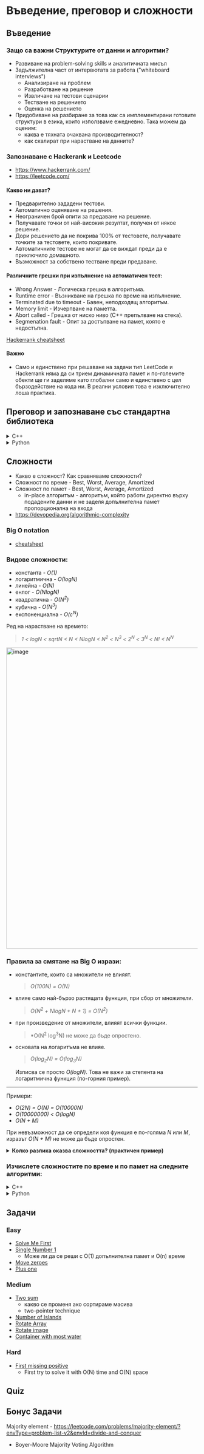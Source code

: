 # Въведение, преговор и сложности

## Въведение

### Защо са важни Структурите от данни и алгоритми?

- Развиване на problem-solving skills и аналитичната мисъл
- Задължителна част от интервютата за работа ("whiteboard interviews")
  - Анализиране на проблем
  - Разработване на решение
  - Извличане на тестови сценарии
  - Тестване на решението
  - Оценка на решението
- Придобиване на разбиране за това как са имплементирани готовите структури в езика, които използваме ежедневно. Така можем да оценим:
  - каква е тяхната очаквана производителност?
  - как скалират при нарастване на данните?

### Запознаване с Hackerank и Leetcode
- https://www.hackerrank.com/
- https://leetcode.com/

#### Какво ни дават?
- Предварително зададени тестови.
- Автоматично оценяване на решения.
- Неограничен брой опити за предаване на решение.
- Получавате точки от най-високия резултат, получен от някое решение.
- Дори решението да не покрива 100% от тестовете, получавате точките за тестовете, които покривате.
- Автоматичните тестове не могат да се виждат преди да е приключило домашното.
- Възможност за собствено тестване преди предаване.

#### Различните грешки при изпълнение на автоматичен тест:
- Wrong Answer - Логическа грешка в алгоритъма.
- Runtime error - Възникване на грешка по време на изпълнение.
- Terminated due to timeout - Бавен, неподходящ алгоритъм.
- Memory limit - Изчерпване на паметта.
- Abort called - Грешка от ниско ниво (C++ препълване на стека).
- Segmenation fault - Опит за достъпване на памет, която е недостъпна.

[Hackerrank cheatsheet](./HackerrankHacks)

#### Важно
- Само и единствено при решаване на задачи тип LeetCode и Hackerrank няма да си трием динамичната памет и по-големите обекти ще ги заделяме като глобални само и единствено с цел бързодействие на кода ни. В реални условия това е изключително лоша практика.

## Преговор и запознаване със стандартна библиотека
<details>
  <summary>C++</summary>

### Поинтъри и референции
- Поинтър
	- съдържа адреса на една променлива
	- Има нулева стойност
 	- Може да променя стойността си
- Референция
	- "псевдоним"
	- веднъж инициализирана, не може да се промени да е реферция към друго
 

### Типове данни

| Data Type   | Size    | Size (bits) | Signed Value Range                                       | Unsigned Value Range            |
| ----------- | ------- | ----------- | -------------------------------------------------------- | ------------------------------- |
| `char`      | 1 byte  | 8 bits      | -128 to 127                                              | 0 to 255                        |
| `bool`      | 1 byte  | 8 bits      | `true` (1) or `false` (0)                                | N/A                             |
| `short`     | 2 bytes | 16 bits     | -32,768 to 32,767                                        | 0 to 65,535                     |
| `int`       | 4 bytes | 32 bits     | -2,147,483,648 to 2,147,483,647                          | 0 to 4,294,967,295              |
| `long`      | 4 bytes | 32 bits     | -2,147,483,648 to 2,147,483,647                          | 0 to 4,294,967,295              |
| `long long` | 8 bytes | 64 bits     | -9,223,372,036,854,775,808 to 9,223,372,036,854,775,807  | 0 to 18,446,744,073,709,551,615 |
| `float`     | 4 bytes | 32 bits     | Approximately ±3.4E−38 to ±3.4E+38 (7 decimal places)    | N/A                             |
| `double`    | 8 bytes | 64 bits     | Approximately ±1.7E−308 to ±1.7E+308 (15 decimal places) | N/A                             |

Формулите са: от -2<sup>n-1</sup> до 2<sup>n-1</sup> - 1 за *signed* типовете, и от 0 до 2<sup>n</sup> - 1 за *unsigned* типовете, където n е броят битове.

Често срещани грешки:
- overflow при събиране на int-ове
- сравняване на double-и с ==
  - **Бонус:** Как работят float и double - [тук](https://fabiensanglard.net/floating_point_visually_explained/?fbclid=IwAR1lwXOIifhzJmXkx49eniqaHE1iI7-MB6ofwR5mHgFOOO_NJWn-WxXbQBk)

### Масиви и матрици
- A[] vs A*[]
- A[][] vs A**

### Рекурсия (pros and cons)
- [Рекурсия](https://www.informatika.bg/lectures/recursion)

### Базово запознаване със структури от stl
- std::string
  - **Бонус:** Как е оптимизиран std::string за малки низове? (small string optimization)
- std::vector
  - **Бонус:** Каква е имплементацията на темплейтна специализация на vector<bool>? (bitset)
  - **Бонус:** Защо ако ползвам std::vector с дефиниран от мен клас, който няма default constructor, това не пречи на std::vector
- std::pair
- iterators
- range-based for loop (also known as for-each)
- auto keyword
- std::swap, std::min, std::max, std::reverse ...

</details>
<details>
  <summary>Python</summary>
  TODO
</details>
    
## Сложности
- Какво е сложност? Как сравняваме сложности?
- Сложност по време - Best, Worst, Average, Amortized 
- Сложност по памет - Best, Worst, Average, Amortized 
  - in-place алгоритъм - алгоритъм, който работи директно върху подадените данни и не заделя допълнителна памет пропорционална на входа
- https://devopedia.org/algorithmic-complexity

### Big O notation
- [cheatsheet](https://www.bigocheatsheet.com/)

### Видове сложности:

- константа - *O(1)*
- логаритмична - *О(logN)*
- линейна - *O(N)*
- енлог - *O(NlogN)*
- квадратична - *O(N<sup>2</sup>)*
- кубична - *O(N<sup>3</sup>)*
- експоненциална - *O(c<sup>N</sup>)*

Ред на нарастване на времето:

>*1 < logN < sqrtN < N < NlogN < N<sup>2</sup> < N<sup>3</sup> < 2<sup>N</sup> < 3<sup>N</sup> < N! < N<sup>N</sup>*

<img width="1201" height="794" alt="image" src="https://github.com/user-attachments/assets/282344ab-b0fc-438a-a463-052450b71b8a" />


### Правила за смятане на Big O изрази:

- константите, които са множители не влияят.
  > *O(100N) = O(N)*

- влияе само най-бързо растящата функция, при сбор от множители.
  > *О(N<sup>2</sup> + NlogN + N + 1) = O(N<sup>2</sup>)*

- при произведение от множители, влияят всички функции.
  > *O(N<sup>2</sup> log<sup>3</sup>N) не може да бъде опростено.

- основата на логаритъма не влияе.
  > *O(log<sub>2</sub>N) = O(log<sub>3</sub>N)*

    Изписва се просто *O(logN)*.
    Това не важи за степента на логаритмична функция (по-горния пример).
    
---

Примери:
- *О(2N) = O(N) = O(10000N)*
- *O(10000000) < O(logN)*
- *O(N + M)*

При невъзможност да се определи коя функция е по-голяма *N* или *М*, изразът *O(N + M)* не може да бъде опростен.


<details>
  <summary><b>Колко разлика оказва сложността? (практичен пример)</b></summary>

Нека имаме 2 компютъра. Компютър А е най-бързият за времето си със производителност 10 милиарда операции в секунда. Компютър Б е обикновен компютър и изчислява 10 милиона операции в секунда.

Задачата на компютрите е да сортират масив с 10 милиона елемента. 

Машина А използва Insertion sort със сложност *2N<sup>2</sup>*. Машина Б използва Мerge sort със сложност *50NlogN*.

За колко време всяка машина ще се справи със задачата?

Суперкомпютър А:
- S<sub>1</sub> = 2N<sup>2</sup> стъпки, за N = 10<sup>7</sup>
- V<sub>1</sub> = 10<sup>10</sup> стъпки/ сек
- => t<sub>1</sub> = 20000 сек. = ~5.5 ч.

Компютър Б:
- S<sub>2</sub> = 50NlogN стъпки, за N = 10<sup>7</sup>
- V<sub>2</sub> = 10<sup>7</sup> стъпки/ сек
- => t<sub>2</sub> = ~1163 сек. = ~20 мин.

Въпреки разликата в производителността и константите в алгоритмите (*2 и 50*), резултатите са коренно различни.

Още по-съществена разлика се наблюдава при увеличаване на големината на масива 10 пъти. При N = 100 милиона числа, компютър **А** отнема **23 дни**, а компютър **Б** - **4 часа**.

</details>

### Изчислете сложностите по време и по памет на следните алгоритми:

<details>
  <summary>C++</summary>

```c++
int f(int n) {
	int result = 0;
	for (size_t i = 0; i < 32; i++) {
		result += n;
	}
	return result;
}
```

<details>
  <summary>Отговор</summary>
  Time Complexity: O(1)
	
  Space Complexity: O(1)
  
  Защо?
</details>

```c++
int f(int n) {
	int arr[INT_MAX];
 	arr[1] = 1;
	arr[2] = 2;
	return 1;
}
```

<details>
  <summary>Отговор</summary>
  Time Complexity: O(1)
	
  Space Complexity: O(1)
  
  Защо? Но на практика правилно ли е да го правим?
</details>


```c++
int f(int n) {
	int result = 1;
	for(size_t i = 0; i < INT_MAX; i++) {
		result += i;
	}
	return 1;
}
```

<details>
  <summary>Отговор</summary>
  Time Complexity: O(1)
	
  Space Complexity: O(1)
  
  Защо? Но на практика правилно ли е да го правим?
</details>


```c++
int f(int n) {
	int result = 1;
	for(size_t i = 1; i < n; i*=2) {
		result += i;
	}
	return 1;
}
```

<details>
  <summary>Отговор</summary>
  Time Complexity: O(log N)
	
  Space Complexity: O(1)
  
  Защо?
</details>

```c++
void selectionSort(int* arr, size_t length) {
	for (size_t i = 0; i < length - 1; i++) {
		size_t minIndex = i;

		// first i numbers are already ordered
		for (size_t j = i + 1; j < length; j++) {
			if (arr[minIndex] > arr[j])
				minIndex = j;
		}

		if (minIndex != i) // if minIndex changed - swap
			swap(arr[i], arr[minIndex]);
	}
}
```

<details>
  <summary>Отговор</summary>
  Time Complexity: O(N ^ 2)
	
  Space Complexity: O(1)
  
  Защо?
</details>

```c++
int binarySearch(const std::vector<int>& v, int target) {
	int left = 0;
	int right = v.size() - 1;

	while (left <= right) {
		int mid = left + (right - left) / 2; // why?
		if (v[mid] == target) {
			return mid;
		}
		else if (v[mid] > target) {
			right = mid - 1;
		}
		else {
			left = mid + 1;
		}
	}

	return -1;
}
```

<details>
  <summary>Отговор</summary>
  Time Complexity: O(logN)
	
  Space Complexity: O(1)
  
  Защо?
</details>

```c++
void printIndexes(const std::vector<int>& v)  {
    for (int i = 0; i < v.size(); i++)  {
        std::cout << binarySearch(arr, v.size(), arr[i], 0, size - 1);
    }
}
```

<details>
  <summary>Отговор</summary>
  Time Complexity: O(N*logN)
	
  Space Complexity: *O(1)*
  
  Защо?
</details>


```c++
void permute(string s, int left, int right) {
  if(left == right) {
    std::cout << s << std::endl;
    return;
  }

  for(int i = left; i <= right; i++) {
    swap(a[left], a[i]);
    permute(s, left + 1, r);
    swap(a[l], a[i]);
  }
}
```

<details>
  <summary>Отговор</summary>
  Time Complexity: *O(n!)*
	
  Space Complexity: *O(s.size())*
  
  Защо?
</details>


```cpp
void brothers(int N, int M) {
    for (int i = 0; i < N; ++i) {
        std::cout << i << std::endl;
    }

    for (int j = 0; j < M; ++j) {
        std::cout << j << std::endl;
    }
}
```

<details>
  <summary>Отговор</summary>
  Time Complexity: *O(N + M)* - обхождане на масив с големина *N* и масив с големина *M*.
	
  Space Complexity: *O(1)*
  
  Защо?
</details>

</details>


<details>
  <summary>Python</summary>
  TODO
</details>

## Задачи

### Easy
- [Solve Me First](https://www.hackerrank.com/challenges/solve-me-first/problem)
- [Single Number 1](https://leetcode.com/problems/single-number/)
	- Може ли да се реши с O(1) допълнителна памет и O(n) време
- [Move zeroes](https://leetcode.com/problems/move-zeroes/)
- [Plus one](https://leetcode.com/problems/plus-one/)
### Medium
- [Two sum](https://leetcode.com/problems/two-sum/)
	- какво се променя ако сортираме масива
	- two-pointer technique
- [Number of Islands](https://leetcode.com/problems/number-of-islands/)
- [Rotate Array](https://leetcode.com/problems/rotate-array/)
- [Rotate image](https://leetcode.com/problems/rotate-image/)
- [Container with most water](https://leetcode.com/problems/container-with-most-water/)
### Hard
- [First missing positive](https://leetcode.com/problems/first-missing-positive/)
    - First try to solve it with O(N) time and O(N) space

## Quiz

## Бонус Задачи

Majority element - https://leetcode.com/problems/majority-element/?envType=problem-list-v2&envId=divide-and-conquer
- Boyer-Moore Majority Voting Algorithm
